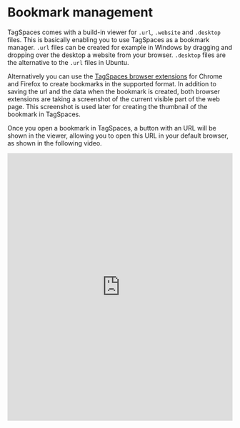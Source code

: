 # Bookmark management
TagSpaces comes with a build-in viewer for `.url`, `.website` and `.desktop` files.
This is basically enabling you to use TagSpaces as a bookmark manager.
`.url` files can be created for example in Windows by dragging and dropping over the desktop a website from your browser.
`.desktop` files are the alternative to the `.url` files in Ubuntu.

Alternatively you can use the [TagSpaces browser extensions](webclipping.md) for Chrome and Firefox to create bookmarks in the supported format. In addition to saving the url and the data when the bookmark is created, both browser extensions are taking a screenshot of the current visible part of the web page. This screenshot is used later for creating the thumbnail of the bookmark in TagSpaces.

Once you open a bookmark in TagSpaces, a button with an URL will be shown in the viewer, allowing you to open this URL in your default browser, as shown in the following video.

<iframe width="100%" height="600" src="https://www.youtube.com/embed/nRXlhtfdqCQ?rel=0" frameborder="0" allow="accelerometer; autoplay; encrypted-media; gyroscope; picture-in-picture" allowfullscreen></iframe>


